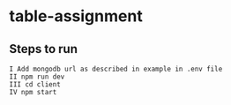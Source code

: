 # table-assignment

## Steps to run

```
I Add mongodb url as described in example in .env file
II npm run dev
III cd client
IV npm start
```
